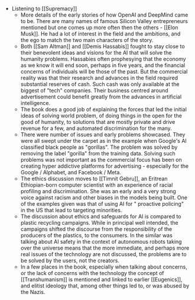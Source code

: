 - Listening to [[Supremacy]]
	- More details of the early stories of how OpenAI and DeepMind came to be. There are many names of famous Silicon Valley entrepreneurs mentioned but one comes up more often then the others - [[Elon Musk]]. He had a lot of interest in the field and the ambitions, and the ego to match the two main characters of the story.
	- Both [[Sam Altman]] and [[Demis Hassabis]] fought to stay close to their benevolent ideas and visions for the AI that will solve the humanity problems. Hassabies often prophesying that the economy as we know it will end soon, perhaps in five years, and the financial concerns of individuals will be those of the past. But the commercial reality was that their research and advances in the field required substantial reserves of cash. Such cash was only available at the biggest of "tech" companies. Their business centred around advertisement could benefit greatly from the advances in artificial intelligence.
	- The book does a good job of explaining the forces that led the initial ideas of solving world problem, of doing things in the open for the good of humanity, to solutions that are mostly private and drive revenue for a few, and automated discrimination for the many.
	- There were number of issues and early problems showcased. They were all swept under the carpet as in the example when Google's AI classified black people as "gorillas". The problem was solved by removing the label "gorilla" from the training data. Solving such problems was not important as the commercial focus has been on creating hyper addictive platforms for advertising - especially for the Google / Alphabet, and Facebook / Meta.
	- The ethics discussion moves to [[Timnit Gebru]], an Eritrean Ethiopian-born computer scientist with an experience of racial profiling and discrimination. She was an early and a very strong voice against racism and other biases in the models being built. One of the examples given was that of using AI for " proactive policing" in the US that lead to targeting minorities.
	- The discussion about ethics and safeguards for AI is compared to plastic recycling campaigns. While in principal well intended, the campaigns shifted the discourse from the responsibility of the producers of the plastics, to the consumers. In the similar was talking about AI safety in the context of autonomous robots taking over the universe means that the more immediate, and perhaps more real issues of the technology are not discussed, the problems are to be solved by the users, not the creators.
	- In a few places in the book, especially when talking about concerns, or the lack of concerns with the technology the concept of [[Transhumanism]] is mentioned and linked to earlier [[Eugenics]], and elitist ideology that, among other things led to, or was abused by the Nazis.